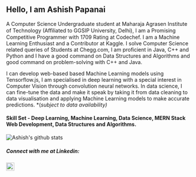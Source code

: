 ## Hello, I am Ashish Papanai 
A Computer Science Undergraduate student at Maharaja Agrasen Institute of Technology (Aﬀiliated to GGSIP University, Delhi), I am a Promising Competitive Programmer with 1709 Rating at Codechef. I am a Machine Learning Enthusiast and a Contributor at Kaggle. I solve Computer Science related queries of Students at Chegg.com, I am proficient in Java, C++ and Python and I have a good command on Data Structures and Algorithms and good command on problem-solving with C++ and Java. 

I can develop web-based based Machine Learning models using Tensorflow.js, I am specialised in deep learning with a special interest in Computer Vision through convolution neural networks. In data science, I can fine-tune the data and make it speak by taking it from data cleaning to data visualisation and applying Machine Learning models to make accurate predictions. *(*subject to data availability)*

#### Skill Set - Deep Learning, Machine Learning, Data Science, MERN Stack Web Development, Data Structures and Algorithms. 
![Ashish's github stats](https://github-readme-stats.vercel.app/api?username=ashishpapanai)

##### Connect with me at Linkedin: 
<a href="https://www.linkedin.com/in/ashishpapanai/">
  <img align="left" alt="Ashish's LinkdeIN" width="22px" src="https://cdn.jsdelivr.net/npm/simple-icons@v3/icons/linkedin.svg" />
</a></br>


<!--
**ashishpapanai/ashishpapanai** is a ✨ _special_ ✨ repository because its `README.md` (this file) appears on your GitHub profile.

Here are some ideas to get you started:

- 🔭 I’m currently working on ...
- 🌱 I’m currently learning ...
- 👯 I’m looking to collaborate on ...
- 🤔 I’m looking for help with ...
- 💬 Ask me about ...
- 📫 How to reach me: ...
- 😄 Pronouns: ...
- ⚡ Fun fact: ...
-->
